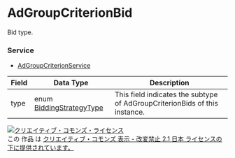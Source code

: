 # AdGroupCriterionBid
Bid type.
### Service
+ [AdGroupCriterionService](../services/AdGroupCriterionService.md)

| Field | Data Type | Description | 
|---|---|---|
| type| enum <a href="../data/BiddingStrategyType.md">BiddingStrategyType</a>| This field indicates the subtype of AdGroupCriterionBids of this instance. |
<a rel="license" href="http://creativecommons.org/licenses/by-nd/2.1/jp/"><img alt="クリエイティブ・コモンズ・ライセンス" style="border-width:0" src="https://i.creativecommons.org/l/by-nd/2.1/jp/88x31.png" /></a><br />この 作品 は <a rel="license" href="http://creativecommons.org/licenses/by-nd/2.1/jp/">クリエイティブ・コモンズ 表示 - 改変禁止 2.1 日本 ライセンスの下に提供されています。</a>
